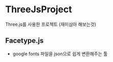 # ThreeJsProject
Three.js를 사용한 프로젝트 (재미삼아 해보는것)

## Facetype.js
  - google fonts 파일을 json으로 쉽게 변환해주는 툴
